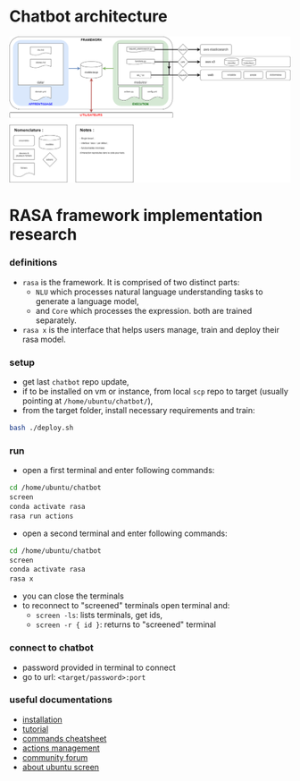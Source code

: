 # Chatbot architecture
<img src="img_src/chatbot_archi.png" title="Chatbot architecture">

# RASA framework implementation research

### definitions
* `rasa` is the framework. It is comprised of two distinct parts:
  * `NLU` which processes natural language understanding tasks to generate a language model,
  * and `Core` which processes the expression.
  both are trained separately.
* `rasa x` is the interface that helps users manage, train and deploy their rasa model.

### setup
* get last `chatbot` repo update, 
* if to be installed on vm or instance, from local `scp` repo to target (usually pointing at `/home/ubuntu/chatbot/`),
* from the target folder, install necessary requirements and train:
```bash
bash ./deploy.sh
```

### run
* open a first terminal and enter following commands:
```bash
cd /home/ubuntu/chatbot
screen
conda activate rasa
rasa run actions
```
* open a second terminal and enter following commands:
```bash
cd /home/ubuntu/chatbot
screen
conda activate rasa
rasa x
```
* you can close the terminals
* to reconnect to "screened" terminals open terminal and:
  * `screen -ls`: lists terminals, get ids,
  * `screen -r { id }`: returns to "screened" terminal

### connect to chatbot
* password provided in terminal to connect  
* go to url: `<target/password>:port`

### useful documentations
* [installation](https://rasa.com/docs/rasa/user-guide/installation/)
* [tutorial](https://rasa.com/docs/rasa/user-guide/rasa-tutorial/)
* [commands cheatsheet](https://rasa.com/docs/rasa/user-guide/command-line-interface/)
* [actions management](https://rasa.com/docs/rasa/core/actions/)
* [community forum](https://forum.rasa.com/)  
* [about ubuntu screen](https://doc.ubuntu-fr.org/screen)